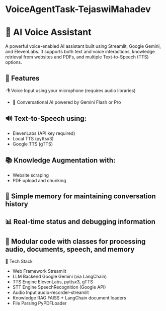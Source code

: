 # VoiceAgentTask-TejaswiMahadev

# 🎤 AI Voice Assistant
A powerful voice-enabled AI assistant built using Streamlit, Google Gemini, and ElevenLabs. It supports both text and voice interactions, knowledge retrieval from websites and PDFs, and multiple Text-to-Speech (TTS) options.

## 🚀 Features
-🎙️ Voice Input using your microphone (requires audio libraries)
- 💬 Conversational AI powered by Gemini Flash or Pro

## 🔊 Text-to-Speech using:

- ElevenLabs (API key required)
- Local TTS (pyttsx3)
- Google TTS (gTTS)

## 📚 Knowledge Augmentation with:

- Website scraping
- PDF upload and chunking

## 🧠 Simple memory for maintaining conversation history

## 📊 Real-time status and debugging information

## 📁 Modular code with classes for processing audio, documents, speech, and memory

🧰 Tech Stack

- Web Framework	Streamlit
- LLM Backend	Google Gemini (via LangChain)
- TTS Engine	ElevenLabs, pyttsx3, gTTS
- STT Engine	SpeechRecognition (Google API)
- Audio Input	audio-recorder-streamlit
- Knowledge RAG	FAISS + LangChain document loaders
- File Parsing	PyPDFLoader
